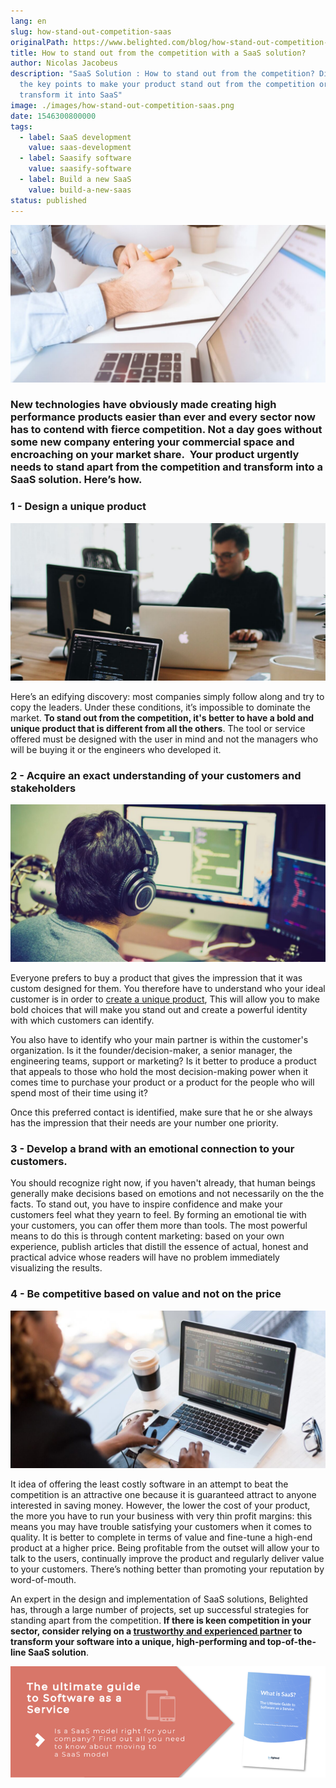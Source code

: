 ```yaml
---
lang: en
slug: how-stand-out-competition-saas
originalPath: https://www.belighted.com/blog/how-stand-out-competition-saas
title: How to stand out from the competition with a SaaS solution?
author: Nicolas Jacobeus
description: "SaaS Solution : How to stand out from the competition? Discover
  the key points to make your product stand out from the competition or
  transform it into SaaS"
image: ./images/how-stand-out-competition-saas.png
date: 1546300800000
tags:
  - label: SaaS development
    value: saas-development
  - label: Saasify software
    value: saasify-software
  - label: Build a new SaaS
    value: build-a-new-saas
status: published
---
```

![How to stand out from the competition with a SaaS solution](/content/images/legacy/LdhcEeZLcQb0g1jjdi1On.png)

### New technologies have obviously made creating high performance products easier than ever and every sector now has to contend with fierce competition. Not a day goes without some new company entering your commercial space and encroaching on your market share.  Your product urgently needs to stand apart from the competition and transform into a SaaS solution. Here’s how.

### **1 - Design a unique product**

![How to stand out from the competition with a SaaS solution](/content/images/legacy/wF6Cm_n1-1mOGE1FpQKnL.png)

Here’s an edifying discovery: most companies simply follow along and try to copy the leaders. Under these conditions, it’s impossible to dominate the market. **To stand out from the competition, it's better to have a bold and unique product that is different from all the others**. The tool or service offered must be designed with the user in mind and not the managers who will be buying it or the engineers who developed it. 

### **2 - Acquire an exact understanding of your customers and stakeholders**

**![How to stand out from the competition with a SaaS solution](/content/images/legacy/gZ9oqfLmTivkzmXqkShj3.png)**

Everyone prefers to buy a product that gives the impression that it was custom designed for them. You therefore have to understand who your ideal customer is in order to [create a unique product](/ux-review), This will allow you to make bold choices that will make you stand out and create a powerful identity with which customers can identify.

You also have to identify who your main partner is within the customer's organization. Is it the founder/decision-maker, a senior manager, the engineering teams, support or marketing? Is it better to produce a product that appeals to those who hold the most decision-making power when it comes time to purchase your product or a product for the people who will spend most of their time using it?

Once this preferred contact is identified, make sure that he or she always has the impression that their needs are your number one priority. 

### **3 - Develop a brand with an emotional connection to your customers.**

You should recognize right now, if you haven't already, that human beings generally make decisions based on emotions and not necessarily on the the facts. To stand out, you have to inspire confidence and make your customers feel what they yearn to feel. By forming an emotional tie with your customers, you can offer them more than tools. The most powerful means to do this is through content marketing: based on your own experience, publish articles that distill the essence of actual, honest and practical advice whose readers will have no problem immediately visualizing the results.

### **4 - Be competitive based on value and not on the price**

**![How to stand out from the competition with a SaaS solution](/content/images/legacy/EYpVnhBNjuMsFCCaLr_S0.png)**

It idea of offering the least costly software in an attempt to beat the competition is an attractive one because it is guaranteed attract to anyone interested in saving money. However, the lower the cost of your product, the more you have to run your business with very thin profit margins: this means you may have trouble satisfying your customers when it comes to quality. It is better to complete in terms of value and fine-tune a high-end product at a higher price. Being profitable from the outset will allow your to talk to the users, continually improve the product and regularly deliver value to your customers. There’s nothing better than promoting your reputation by word-of-mouth. 

An expert in the design and implementation of SaaS solutions, Belighted has, through a large number of projects, set up successful strategies for standing apart from the competition. **If there is keen competition in your sector, consider relying on a [trustworthy and experienced partner](/about) to transform your software into a unique, high-performing and top-of-the-line SaaS solution**.

[![The ultimate Guide to Software as a Service](/content/images/legacy/axTDnlmGeCfdTR5eawUvn.png)](https://cta-redirect.hubspot.com/cta/redirect/1684659/0b551323-0d58-4d8c-882c-e42a03a01459)